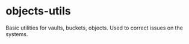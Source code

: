 # objects-utils
Basic utilities for vaults, buckets, objects.
Used to correct issues on the systems.

